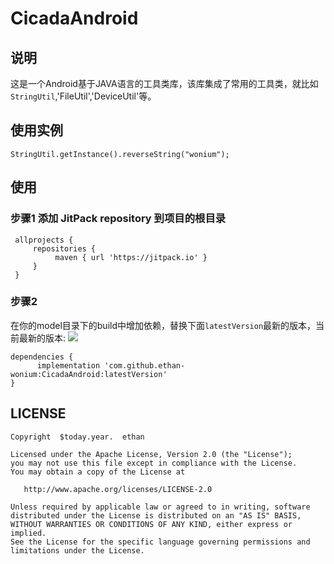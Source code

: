 # CicadaAndroid

## 说明

这是一个Android基于JAVA语言的工具类库，该库集成了常用的工具类，就比如`StringUtil`,'FileUtil','DeviceUtil'等。
## 使用实例
   ```
   StringUtil.getInstance().reverseString("wonium");
   ```
## 使用
### 步骤1 添加 JitPack repository 到项目的根目录
   ```
    allprojects {
        repositories {
             maven { url 'https://jitpack.io' }
        }
    }
   ```
### 步骤2

在你的model目录下的build中增加依赖，替换下面`latestVersion`最新的版本，当前最新的版本: [![](https://jitpack.io/v/ethan-wonium/CicadaAndroid.svg)](https://jitpack.io/#ethan-wonium/CicadaAndroid)


```
dependencies {
	  implementation 'com.github.ethan-wonium:CicadaAndroid:latestVersion'
}
```

## LICENSE

```text
Copyright  $today.year.  ethan

Licensed under the Apache License, Version 2.0 (the "License");
you may not use this file except in compliance with the License.
You may obtain a copy of the License at

   http://www.apache.org/licenses/LICENSE-2.0

Unless required by applicable law or agreed to in writing, software
distributed under the License is distributed on an "AS IS" BASIS,
WITHOUT WARRANTIES OR CONDITIONS OF ANY KIND, either express or implied.
See the License for the specific language governing permissions and
limitations under the License.

```
